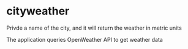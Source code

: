# cityweather


Privde a name of the city, and it will return the weather in metric units

The application queries OpenWeather API to get weather data
